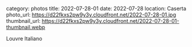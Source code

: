 category: photos 
title: 2022-07-28-01
date: 2022-07-28
location: Caserta
photo_url: https://d22fkxs2pw9y3y.cloudfront.net/2022-07-28-01.jpg
thumbnail_url: https://d22fkxs2pw9y3y.cloudfront.net/2022-07-28-01-thumbnail.webp

Louvre Italiano
